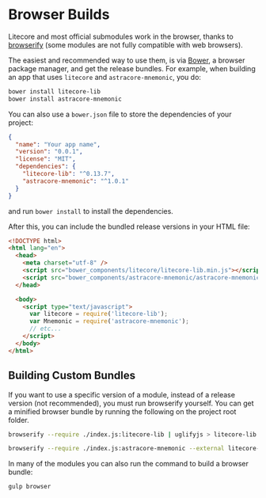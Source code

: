 # Browser Builds

Litecore and most official submodules work in the browser, thanks to [browserify](http://browserify.org/) (some modules are not fully compatible with web browsers).

The easiest and recommended way to use them, is via [Bower](http://bower.io/), a browser package manager, and get the release bundles. For example, when building an app that uses `litecore` and `astracore-mnemonic`, you do:

```sh
bower install litecore-lib
bower install astracore-mnemonic
```

You can also use a `bower.json` file to store the dependencies of your project:

```json
{
  "name": "Your app name",
  "version": "0.0.1",
  "license": "MIT",
  "dependencies": {
    "litecore-lib": "^0.13.7",
    "astracore-mnemonic": "^1.0.1"
  }
}
```

and run `bower install` to install the dependencies.

After this, you can include the bundled release versions in your HTML file:

```html
<!DOCTYPE html>
<html lang="en">
  <head>
    <meta charset="utf-8" />
    <script src="bower_components/litecore/litecore-lib.min.js"></script>
    <script src="bower_components/astracore-mnemonic/astracore-mnemonic.min.js"></script>
  </head>

  <body>
    <script type="text/javascript">
      var litecore = require('litecore-lib');
      var Mnemonic = require('astracore-mnemonic');
      // etc...
    </script>
  </body>
</html>
```

## Building Custom Bundles

If you want to use a specific version of a module, instead of a release version (not recommended), you must run browserify yourself. You can get a minified browser bundle by running the following on the project root folder.

```sh
browserify --require ./index.js:litecore-lib | uglifyjs > litecore-lib.min.js
```

```sh
browserify --require ./index.js:astracore-mnemonic --external litecore-lib | uglifyjs > astracore-mnemonic.min.js
```

In many of the modules you can also run the command to build a browser bundle:

```sh
gulp browser
```
